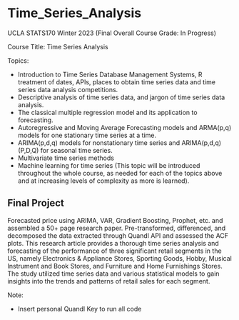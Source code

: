 # Time_Series_Analysis

UCLA STATS170 Winter 2023 (Final Overall Course Grade: In Progress)

Course Title: Time Series Analysis

Topics: 
- Introduction to Time Series Database Management Systems, R treatment of dates, APIs, places to obtain time series data and time series data analysis competitions. 
- Descriptive analysis of time series data, and jargon of time series data analysis.   
- The classical multiple regression model and its application to forecasting.  
- Autoregressive and Moving Average Forecasting models and ARMA(p,q) models for one stationary time series at a time.  
- ARIMA(p,d,q) models for nonstationary time series and ARIMA(p,d,q)(P,D,Q) for seasonal time series.  
- Multivariate time series methods 
- Machine learning for time series  (This topic will be introduced throughout the whole course, as needed for each of the topics above and at increasing levels of complexity as more is learned).  


## Final Project
Forecasted price using ARIMA, VAR, Gradient Boosting, Prophet, etc. and assembled a 50+ page research paper. Pre-transformed, differenced, and decomposed the data extracted through Quandl API and assessed the ACF plots. This research article provides a thorough time series analysis and forecasting of the performance of three significant retail segments in the US, namely Electronics & Appliance Stores, Sporting Goods, Hobby, Musical Instrument and Book Stores, and Furniture and Home Furnishings Stores. The study utilized time series data and various statistical models to gain insights into the trends and patterns of retail sales for each segment.

Note:
- Insert personal Quandl Key to run all code
